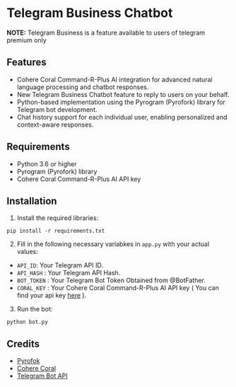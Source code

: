 # Telegram Business Chatbot

**NOTE:** Telegram Business is a feature available to users of telegram premium only

## Features

- Cohere Coral Command-R-Plus AI integration for advanced natural language processing and chatbot responses.
- New Telegram Business Chatbot feature to reply to users on your behalf.
- Python-based implementation using the Pyrogram (Pyrofork) library for Telegram bot development.
- Chat history support for each individual user, enabling personalized and context-aware responses.

## Requirements

- Python 3.6 or higher
- Pyrogram (Pyrofork) library
- Cohere Coral Command-R-Plus AI API key

## Installation

1. Install the required libraries:

```
pip install -r requirements.txt
```

2. Fill in the following necessary variabkes in `app.py` with your actual values:

- `API_ID`: Your Telegram API ID.
- `API_HASH` : Your Telegram API Hash.
- `BOT_TOKEN` : Your Telegram Bot Token Obtained from @BotFather.
- `CORAL_KEY` : Your Cohere Coral Command-R-Plus AI API key ( You can find your api key [here](https://dashboard.cohere.com/api-keys) ).

3. Run the bot:

```
python bot.py
```

## Credits

- [Pyrofok](https://github.com/Mayuri-Chan/pyrofork)
- [Cohere Coral](https://cohere.com)
- [Telegram Bot API](https://core.telegram.org/bots)
